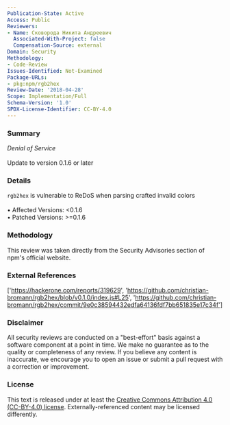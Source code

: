 ```yaml
---
Publication-State: Active
Access: Public
Reviewers:
- Name: Сковорода Никита Андреевич
  Associated-With-Project: false
  Compensation-Source: external
Domain: Security
Methodology:
- Code-Review
Issues-Identified: Not-Examined
Package-URLs:
- pkg:npm/rgb2hex
Review-Date: '2018-04-28'
Scope: Implementation/Full
Schema-Version: '1.0'
SPDX-License-Identifier: CC-BY-4.0
---
```

### Summary
*Denial of Service*<br><br>Update to version 0.1.6 or later
### Details
`rgb2hex` is vulnerable to ReDoS when parsing crafted invalid colors
<br><br>• Affected Versions: <0.1.6
<br>• Patched Versions: >=0.1.6
### Methodology
This review was taken directly from the Security Advisories section of npm's official website.
### External References
['https://hackerone.com/reports/319629', 'https://github.com/christian-bromann/rgb2hex/blob/v0.1.0/index.js#L25', 'https://github.com/christian-bromann/rgb2hex/commit/9e0c38594432edfa64136fdf7bb651835e17c34f']
### Disclaimer
All security reviews are conducted on a "best-effort" basis against a software component at a point in time. We make no guarantee as to the quality or completeness of any review. If you believe any content is inaccurate, we encourage you to open an issue or submit a pull request with a correction or improvement.
### License
This text is released under at least the [Creative Commons Attribution 4.0 (CC-BY-4.0) license](https://creativecommons.org/licenses/by/4.0/legalcode.txt). Externally-referenced content may be licensed differently.
